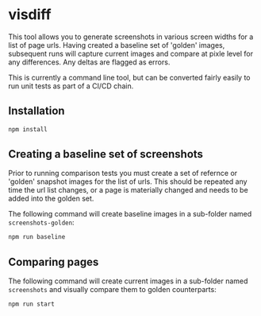 # visdiff

This tool allows you to generate screenshots in various screen widths for a list of page urls. Having created a baseline set of 'golden' images, subsequent runs will capture current images and compare at pixle level for any differences. Any deltas are flagged as errors.

This is currently a command line tool, but can be converted fairly easily to run unit tests as part of a CI/CD chain.

## Installation

```javascript
npm install
```

## Creating a baseline set of screenshots

Prior to running comparison tests you must create a set of refernce or 'golden' snapshot images for the list of urls. This should be repeated any time the url list changes, or a page is materially changed and needs to be added into the golden set.

The following command will create baseline images in a sub-folder named `screenshots-golden`:

```javascript
npm run baseline
```

## Comparing pages

The following command will create current images in a sub-folder named `screenshots` and visually compare them to golden counterparts:

```javascript
npm run start
```

